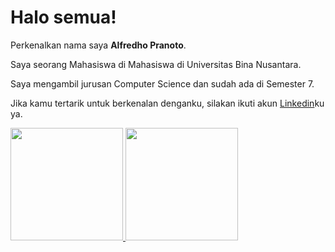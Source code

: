 # Halo semua! 

Perkenalkan nama saya **Alfredho Pranoto**.<br>

Saya seorang Mahasiswa di Mahasiswa di Universitas Bina Nusantara.<br>

Saya mengambil jurusan Computer Science dan sudah ada di Semester 7.<br>

Jika kamu tertarik untuk berkenalan denganku, silakan ikuti akun [Linkedin](https://www.linkedin.com/in/alfredhopranoto/)ku ya.

<p align="left">
<a href="https://github.com/AlfredhoPranoto">
  <img height="180em" src="https://github-readme-stats-eight-theta.vercel.app/api?username=penuliscode&show_icons=true&theme=algolia&include_all_commits=true&count_private=true"/>
  <img height="180em" src="https://github-readme-stats-eight-theta.vercel.app/api/top-langs/?username=AlfredhoPranoto&layout=compact&theme=algolia"/>
</a>
</p>
